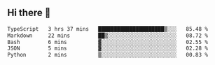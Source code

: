 ## Hi there 👋

 <!--START_SECTION:waka-->

```txt
TypeScript   3 hrs 37 mins   █████████████████████▒░░░   85.48 %
Markdown     22 mins         ██▒░░░░░░░░░░░░░░░░░░░░░░   08.72 %
Bash         6 mins          ▓░░░░░░░░░░░░░░░░░░░░░░░░   02.55 %
JSON         5 mins          ▓░░░░░░░░░░░░░░░░░░░░░░░░   02.28 %
Python       2 mins          ▒░░░░░░░░░░░░░░░░░░░░░░░░   00.83 %
```

<!--END_SECTION:waka-->

<!--
**ValentinRapp/ValentinRapp** is a ✨ _special_ ✨ repository because its `README.md` (this file) appears on your GitHub profile.

Here are some ideas to get you started:

- 🔭 I’m currently working on ...
- 🌱 I’m currently learning ...
- 👯 I’m looking to collaborate on ...
- 🤔 I’m looking for help with ...
- 💬 Ask me about ...
- 📫 How to reach me: ...
- 😄 Pronouns: ...
- ⚡ Fun fact: ...
-->
